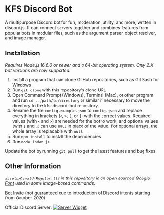 # KFS Discord Bot

A multipurpose Discord bot for fun, moderation, utility, and more, written in discord.js. It can connect servers together and combines features from popular bots in modular files, such as the argument parser, object resolver, and image manager.

## Installation

*Requires Node.js 16.6.0 or newer and a 64-bit operating system. Only 2.X bot versions are now supported.*

1. Install a program that can clone GitHub repositories, such as Git Bash for Windows
2. Run `git clone` with this repository's clone URL
3. Open Command Prompt (Windows), Terminal (Mac), or other program and run `cd ../path/to/directory` or similar if necessary to move the directory to the kfs-discord-bot repository.
4. Rename the file `config.example.json` to `config.json` and replace everything in brackets (`<`, `>`, `[`, or `]`) with the correct values. Required values (with `<` and `>`) are needed for the bot to work, and optional values (with `[` and `]`) can use `null` in place of the value. For optional arrays, the whole array is replacable with `null`.
5. Run `npm install` to install the dependencies
6. Run `node index.js`

Update the bot by running `git pull` to get the latest features and bug fixes.

## Other Information

*`assets/Oswald-Regular.ttf` in this repository is an open sourced [Google Font](https://developers.google.com/fonts) used in some image-based commands.*

[Bot Invite](https://discord.com/oauth2/authorize?client_id=333058410465722368&permissions=405921878&scope=applications.commands%20bot) (not guaranteed due to introduction of Discord intents starting from October 2020)

Official Discord Server: [![Server Widget](https://discord.com/api/guilds/308063187696091140/widget.png)](https://disboard.org/servers/308063187696091140)
